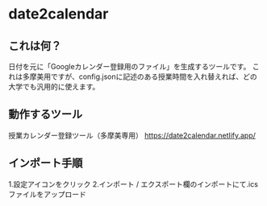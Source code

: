 # date2calendar

## これは何？

日付を元に「Googleカレンダー登録用のファイル」を生成するツールです。
これは多摩美用ですが、config.jsonに記述のある授業時間を入れ替えれば、どの大学でも汎用的に使えます。

## 動作するツール
授業カレンダー登録ツール（多摩美専用） https://date2calendar.netlify.app/


## インポート手順

1.設定アイコンをクリック
2.インポート / エクスポート欄のインポートにて.icsファイルをアップロード
